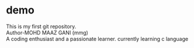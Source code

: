 # demo
This is my first git repository.
<br>
Author-MOHD MAAZ GANI (mmg)
<br>
A coding enthusiast and a passionate learner.
currently learning c language
